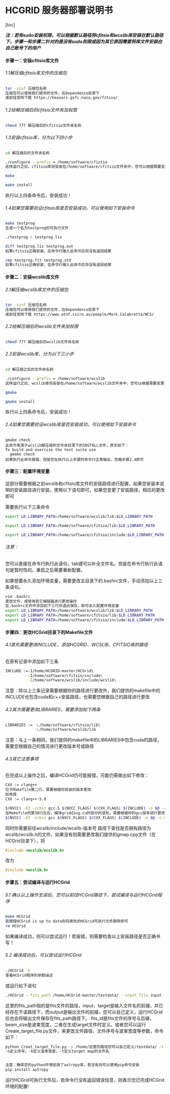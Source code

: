 # HCGRID 服务器部署说明书

[toc]

***注：若有sudo安装权限，可以根据默认路径将cfitsio和wcslib库安装在默认路径下，步骤一和步骤二针对的是没有sudo权限或因为其它原因需要将库文件安装在自己账号下的用户***



#### 步骤一：安装cfitsio库文件

###### 1.1解压缩cfitsio库文件的压缩包

```sh
tar -xzvf 压缩包名称
压缩包可以使用我们提供的文件，在Dependence目录下
或前往官网下载 https://heasarc.gsfc.nasa.gov/fitsio/
```

###### 1.2给解压缩后的cfitsio文件夹加权限

```sh
chmod 777 解压缩后的cfitsio文件夹名称
```

###### 1.3安装cfitsio库，分为以下四小步

```sh
cd 解压缩后的文件夹名称
```

```sh
./configure --prefix = /home/software/cfistio
这样运行之后，cfitsio库将安装在/home/software/cfitsio文件夹中，您可以根据需要变更安装路径
```

```sh
make
```

```sh
make install
```

执行以上四条命令后，安装成功！

###### 1.4如果您需要验证cfitsio库是否安装成功，可以使用如下安装命令

```sh
make testprog
生成一个名为testprog的可执行文件
```

```sh
./testprog > testprog.lis
```

```sh
diff testprog.lis testprog.out
如果cfitsio正确安装，在命令行输入此命令后将没有返回结果
```

```sh
cmp testprog.fit testprog.std
如果cfitsio正确安装，在命令行输入此命令后将没有返回结果
```



#### 步骤二：安装wcslib库文件

###### 2.1解压缩wcslib库文件的压缩包

```sh
tar -xzvf 压缩包名称
压缩包可以使用我们提供的文件，在Dependence目录下
或前往官网下载 https://www.atnf.csiro.au/people/Mark.Calabretta/WCS/
```

###### 2.2给解压缩后的wcslib文件夹加权限

```sh
chmod 777 解压缩后的wcslib文件夹名称
```

###### 2.3安装wcslib库，分为以下三小步

```sh
cd 解压缩之后的文件夹名称
```

```sh
./configure --prefix = /home/software/wcslib
这样运行之后，wcslib库将安装在/home/software/wcslib文件夹中，您可以根据需要变更安装路径
```

```sh
gmake
```

```sh
gmake install
```

执行以上四条命令后，安装成功！

###### 2.4如果您需要验证wcslib库是否安装成功，可以使用如下安装命令

```
gmake check
此命令来源于wcslib解压缩的文件夹目录下的INSTALL文件，原文如下：
To build and exercise the test suite use
  gmake check
如果执行此命令报错，但是您在执行以上步骤时命令行正常输出，忽略步骤2.4即可
```



#### 步骤三：配置环境变量

这部分需要根据之前wcslib和cfitsio库文件的安装路径进行配置，如果您安装本说明的安装路径进行安装，使用以下语句即可，如果您变更了安装路径，相应的更改即可

需要执行以下三条命令

```sh
export LD_LIBRARY_PATH=/home/software/wcslib/lib:$LD_LIBRARY_PATH
```

```sh
export LD_LIBRARY_PATH=/home/software/cfitsio/lib:$LD_LIBRARY_PATH
```

```sh
export LD_LIBRARY_PATH=/home/software/cfitsio/include:$LD_LIBRARY_PATH
```

###### 注意：

您可以直接在命令行执行此语句，tab键可以补全文件名。但是在命令行执行此语句是暂时性的，重启之后需要重新配置。

如果想要永久添加环境变量，需要更改主目录下的.bashrc文件，手动添加以上三条语句。

```sh
vim .bashrc
更改文件，或使用其它编辑器进行更改操作
在.bashrc文件中添加如下三行并退出保存，即可永久配置环境变量
export LD_LIBRARY_PATH=/home/software/wcslib/lib:$LD_LIBRARY_PATH
export LD_LIBRARY_PATH=/home/software/cfitsio/lib:$LD_LIBRARY_PATH
export LD_LIBRARY_PATH=/home/software/cfitsio/include:$LD_LIBRARY_PATH
```



#### 步骤四：更改HCGrid目录下的Makefile文件

###### 4.1首先需要更改INCLUDE，添加HCGRID、WCSLIB、CFITSIO库的路径

在原有记录中添加如下三条

```sh
INCLUDE :=-I/home/HCGRID-master/HCGrid\     
          -I/home/software/cfitsio/include\
          -I/home/software/wcslib/include/wcslib\
```

注意：除以上三条记录需要根据你的路径进行更改外，我们提供的makefile中的INCLUDE也包含cuda和c++安装路径，也需要您根据自己的路径进行更改



###### 4.2其次需要更改LIBRARIES，需要添加如下两条

```sh
LIBRARIES := -L/home/software/cfitsio/lib\
			 -L/home/software/wcslib/lib
```

注意：与上一条相同，我们提供的makefile中的LIBRARIES中包含cuda的路径，需要您根据自己的情况进行更改版本号或路径



###### 4.3其它注意事项

在完成以上操作之后，编译HCGrid仍可能报错，可能仍需做出如下修改：

```sh
CXX := clang++
位于Makefile第二行，需要根据你安装的版本更改
如改成
CXX := clang++-5.0
```

```sh
$(NVCC) -O3 -ccbin gcc-5 $(NVCC_FLAGS) $(CXX_FLAGS) $(INCLUDE) -o $@ -c $<
在Makefile的第30行左右，编译gridding.cu的部分的语句，需要根据你的gcc版本进行更改，如改为
$(NVCC) -O3 -ccbin gcc $(NVCC_FLAGS) $(CXX_FLAGS) $(INCLUDE) -o $@ -c $<
```

同时你需要前往wcslib/include/wcslib-版本号 路径下查找是否拥有路径为wcslib/wcslib.h的文件，如果没有则需要更改我们提供的gmap.cpp文件（在HCGrid目录下），将

```c++
#include <wcslib/wcslib.h>
```

改为

```c++
#include <wcslib.h>
```



#### 步骤五：尝试编译与运行HCGrid

###### 5.1 确认以上操作无误后，您可以前往HCGrid路径下，尝试编译与运行HCGrid程序

```sh
make HCGrid
若报错HCGrid is up to date则将原先的HCGrid可执行文件删除即可
rm HCGrid
```

如果编译成功，则可以尝试运行！若报错，则需要检查以上安装路径是否正确书写！



###### 5.2 编译成功后，可以尝试运行HCGrid

```sh
./HCGrid -h
查看HCGrid程序的参数描述
```

或运行如下语句

```sh
./HCGrid --fits_path /home/HCGrid-master/testdata/ --input_file input --target_file target --output_file output --fits_id 1 --beam_size 300 --order_arg 1 --block_num 64
```

这里的fits_path指的是fits文件的路径，input、target是输入文件名的前缀，并已经存在于该路径下，而output是输出文件的前缀，您可以自己定义，运行HCGrid后也会将输出文件保存在fits_path路径下。
fits_id是fits文件的序号与后缀，beam_size是波束宽度，二者在生成target文件时定义。或者您可以运行Create_target_file.py文件，来更改文件路径、文件序号与波束宽度等参数，命令如下：

```sh
python Creat_target_file.py -p /home/这里的路径您可以自己定义/testdata/ -t target -n 1 -b 300
-n定义序号，-b定义波束宽度，-t定义target map的文件名


注意：确保您的python环境安装了astropy库，若没有则可以使用pip命令安装
pip install astropy
```

运行HCGrid可执行文件后，若命令行没有返回错误信息，则表示您已完成HCGrid环境的配置!






